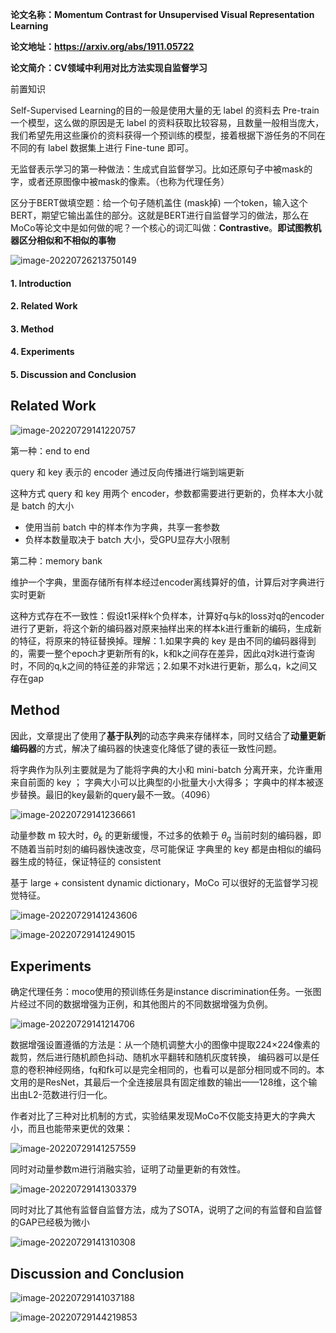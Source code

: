 **论文名称：Momentum Contrast for Unsupervised Visual Representation Learning**

**论文地址：https://arxiv.org/abs/1911.05722**

**论文简介：CV领域中利用对比方法实现自监督学习**

前置知识

Self-Supervised Learning的目的一般是使用大量的无 label 的资料去 Pre-train 一个模型，这么做的原因是无 label 的资料获取比较容易，且数量一般相当庞大，我们希望先用这些廉价的资料获得一个预训练的模型，接着根据下游任务的不同在不同的有 label 数据集上进行 Fine-tune 即可。

无监督表示学习的第一种做法：生成式自监督学习。比如还原句子中被mask的字，或者还原图像中被mask的像素。（也称为代理任务）

区分于BERT做填空题：给一个句子随机盖住 (mask掉) 一个token，输入这个BERT，期望它输出盖住的部分。这就是BERT进行自监督学习的做法，那么在 MoCo等论文中是如何做的呢？一个核心的词汇叫做：**Contrastive**。**即试图教机器区分相似和不相似的事物**

![image-20220726213750149](/typoraimg/image-20220726213750149.png)



#### 1. Introduction

#### 2. Related Work

#### 3. Method

#### 4. Experiments

#### 5. Discussion and Conclusion

## Related Work

![image-20220729141220757](/typoraimg/image-20220729141220757.png)

第一种：end to end

query 和 key 表示的 encoder 通过反向传播进行端到端更新

这种方式 query 和 key 用两个 encoder，参数都需要进行更新的，负样本大小就是 batch 的大小

- 使用当前 batch 中的样本作为字典，共享一套参数
- 负样本数量取决于 batch 大小，受GPU显存大小限制

第二种：memory bank

维护一个字典，里面存储所有样本经过encoder离线算好的值，计算后对字典进行实时更新

这种方式存在不一致性：假设t1采样k个负样本，计算好q与k的loss对q的encoder进行了更新，将这个新的编码器对原来抽样出来的样本k进行重新的编码，生成新的特征，将原来的特征替换掉。理解：1.如果字典的 key 是由不同的编码器得到的，需要一整个epoch才更新所有的k，k和k之间存在差异，因此q对k进行查询时，不同的q,k之间的特征差的非常远；2.如果不对k进行更新，那么q，k之间又存在gap

## Method

因此，文章提出了使用了**基于队列**的动态字典来存储样本，同时又结合了**动量更新编码器**的方式，解决了编码器的快速变化降低了键的表征一致性问题。

将字典作为队列主要就是为了能将字典的大小和 mini-batch 分离开来，允许重用来自前面的 key ； 字典大小可以比典型的小批量大小大得多； 字典中的样本被逐步替换。最旧的key最新的query最不一致。（4096）

![image-20220729141236661](/typoraimg/image-20220729141236661.png)

动量参数 m 较大时，$\theta_k$ 的更新缓慢，不过多的依赖于 $\theta_q$ 当前时刻的编码器，即不随着当前时刻的编码器快速改变，尽可能保证 字典里的 key 都是由相似的编码器生成的特征，保证特征的 consistent


基于 large + consistent dynamic dictionary，MoCo 可以很好的无监督学习视觉特征。 

![image-20220729141243606](/typoraimg/image-20220729141243606.png)

![image-20220729141249015](/typoraimg/image-20220729141249015.png)

## Experiments

确定代理任务：moco使用的预训练任务是instance discrimination任务。一张图片经过不同的数据增强为正例，和其他图片的不同数据增强为负例。

![image-20220729141214706](/typoraimg/image-20220729141214706.png)

数据增强设置遵循的方法是：从一个随机调整大小的图像中提取224×224像素的裁剪，然后进行随机颜色抖动、随机水平翻转和随机灰度转换， 编码器可以是任意的卷积神经网络，fq和fk可以是完全相同的，也看可以是部分相同或不同的。本文用的是ResNet，其最后一个全连接层具有固定维数的输出——128维，这个输出由L2-范数进行归一化。

作者对比了三种对比机制的方式，实验结果发现MoCo不仅能支持更大的字典大小，而且也能带来更优的效果：

![image-20220729141257559](/typoraimg/image-20220729141257559.png)

同时对动量参数m进行消融实验，证明了动量更新的有效性。

![image-20220729141303379](/typoraimg/image-20220729141303379.png)

同时对比了其他有监督自监督方法，成为了SOTA，说明了之间的有监督和自监督的GAP已经极为微小

![image-20220729141310308](/typoraimg/image-20220729141310308.png)

## Discussion and Conclusion

![image-20220729141037188](/typoraimg/image-20220729141037188.png)

![image-20220729144219853](/typoraimg/image-20220729144219853.png)
